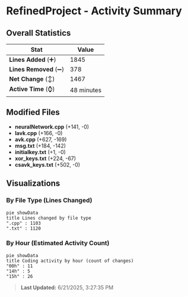 # RefinedProject - Activity Summary 

## Overall Statistics

| Stat                   | Value                                                             |
| ---------------------- | ----------------------------------------------------------------- |
| **Lines Added** (➕)   | 1845                                          |
| **Lines Removed** (➖) | 378                                        |
| **Net Change** (↕)    | 1467                |
| **Active Time** (⌚)   | 48 minutes |


## Modified Files
- **neuralNetwork.cpp** (+141, -0)
- **lavk.cpp** (+166, -0)
- **avk.cpp** (+627, -169)
- **msg.txt** (+184, -142)
- **initialkey.txt** (+1, -0)
- **xor_keys.txt** (+224, -67)
- **csavk_keys.txt** (+502, -0)

## Visualizations

### By File Type (Lines Changed)

```mermaid
pie showData
title Lines changed by file type
".cpp" : 1103
".txt" : 1120
```

### By Hour (Estimated Activity Count)

```mermaid
pie showData
title Coding activity by hour (count of changes)
"00h" : 11
"14h" : 5
"15h" : 26
```


> **Last Updated:** 6/21/2025, 3:27:35 PM